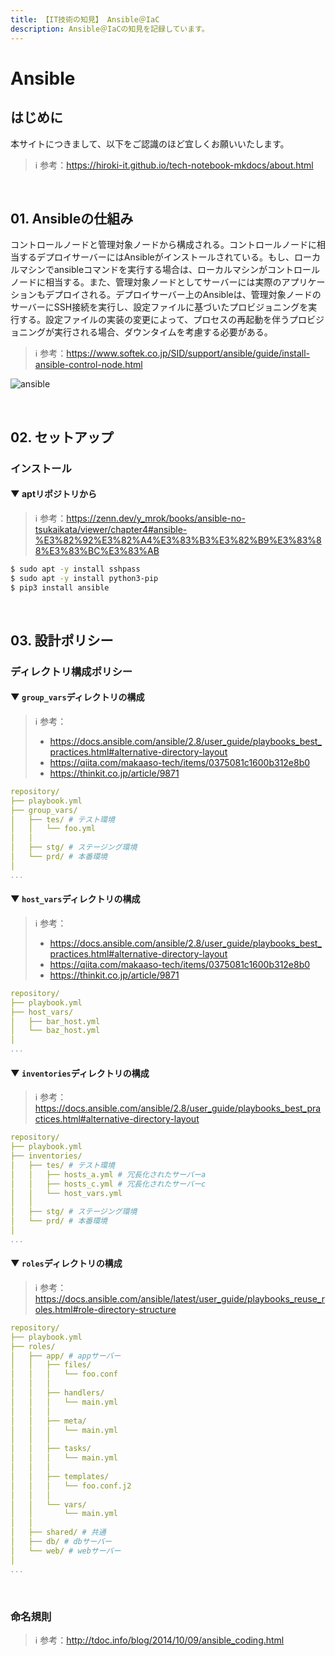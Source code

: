 ```yaml
---
title: 【IT技術の知見】 Ansible＠IaC
description: Ansible＠IaCの知見を記録しています。
---
```


# Ansible

## はじめに

本サイトにつきまして、以下をご認識のほど宜しくお願いいたします。

> ℹ️ 参考：https://hiroki-it.github.io/tech-notebook-mkdocs/about.html

<br>

## 01. Ansibleの仕組み

コントロールノードと管理対象ノードから構成される。コントロールノードに相当するデプロイサーバーにはAnsibleがインストールされている。もし、ローカルマシンでansibleコマンドを実行する場合は、ローカルマシンがコントロールノードに相当する。また、管理対象ノードとしてサーバーには実際のアプリケーションもデプロイされる。デプロイサーバー上のAnsibleは、管理対象ノードのサーバーにSSH接続を実行し、設定ファイルに基づいたプロビジョニングを実行する。設定ファイルの実装の変更によって、プロセスの再起動を伴うプロビジョニングが実行される場合、ダウンタイムを考慮する必要がある。

> ℹ️ 参考：https://www.softek.co.jp/SID/support/ansible/guide/install-ansible-control-node.html

![ansible](https://raw.githubusercontent.com/hiroki-it/tech-notebook/master/images/ansible.png)

<br>

## 02. セットアップ

### インストール

#### ▼ aptリポジトリから

> ℹ️ 参考：https://zenn.dev/y_mrok/books/ansible-no-tsukaikata/viewer/chapter4#ansible-%E3%82%92%E3%82%A4%E3%83%B3%E3%82%B9%E3%83%88%E3%83%BC%E3%83%AB

```bash
$ sudo apt -y install sshpass
$ sudo apt -y install python3-pip
$ pip3 install ansible
```

<br>

## 03. 設計ポリシー

### ディレクトリ構成ポリシー

#### ▼ ```group_vars```ディレクトリの構成

> ℹ️ 参考：
>
> - https://docs.ansible.com/ansible/2.8/user_guide/playbooks_best_practices.html#alternative-directory-layout
> - https://qiita.com/makaaso-tech/items/0375081c1600b312e8b0
> - https://thinkit.co.jp/article/9871

```yaml
repository/
├── playbook.yml
├── group_vars/
│   ├── tes/ # テスト環境
│   │   └── foo.yml
│   │
│   ├── stg/ # ステージング環境
│   └── prd/ # 本番環境
│
...
```

#### ▼ ```host_vars```ディレクトリの構成

> ℹ️ 参考：
>
> - https://docs.ansible.com/ansible/2.8/user_guide/playbooks_best_practices.html#alternative-directory-layout
> - https://qiita.com/makaaso-tech/items/0375081c1600b312e8b0
> - https://thinkit.co.jp/article/9871

```yaml
repository/
├── playbook.yml
├── host_vars/
│   ├── bar_host.yml
│   └── baz_host.yml
│   
...
```

#### ▼ ```inventories```ディレクトリの構成

> ℹ️ 参考：https://docs.ansible.com/ansible/2.8/user_guide/playbooks_best_practices.html#alternative-directory-layout

```yaml
repository/
├── playbook.yml
├── inventories/
│   ├── tes/ # テスト環境
│   │   ├── hosts_a.yml # 冗長化されたサーバーa
│   │   ├── hosts_c.yml # 冗長化されたサーバーc
│   │   └── host_vars.yml
│   │
│   ├── stg/ # ステージング環境
│   └── prd/ # 本番環境
│ 
...
```

#### ▼ ```roles```ディレクトリの構成

> ℹ️ 参考：https://docs.ansible.com/ansible/latest/user_guide/playbooks_reuse_roles.html#role-directory-structure

```yaml
repository/
├── playbook.yml
├── roles/
│   ├── app/ # appサーバー
│   │   ├── files/
│   │   │   └── foo.conf
│   │   │
│   │   ├── handlers/
│   │   │   └── main.yml
│   │   │
│   │   ├── meta/
│   │   │   └── main.yml
│   │   │  
│   │   ├── tasks/
│   │   │   └── main.yml
│   │   │
│   │   ├── templates/
│   │   │   └── foo.conf.j2
│   │   │
│   │   └── vars/
│   │       └── main.yml
│   │
│   ├── shared/ # 共通
│   ├── db/ # dbサーバー
│   └── web/ # webサーバー
│
...
```

<br>

### 命名規則

> ℹ️ 参考：http://tdoc.info/blog/2014/10/09/ansible_coding.html

<br>
